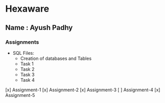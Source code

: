 # Hexaware

## Name : Ayush Padhy

### Assignments
- SQL Files:
  - Creation of databases and Tables
  - Task 1
  - Task 2
  - Task 3
  - Task 4

[x] Assignment-1
[x] Assignment-2
[x] Assignment-3
[ ] Assignment-4
[x] Assignment-5
